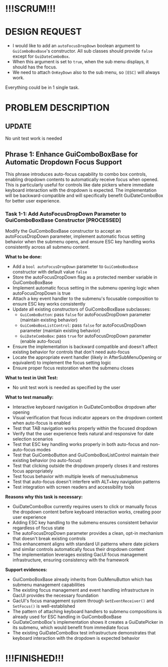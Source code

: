 ﻿# !!!SCRUM!!!

# DESIGN REQUEST

- I would like to add an `autoFocusDropDown` boolean argument to `GuiComboBoxBase`'s constructor. All sub classes should provide `false` except for `GuiDateComboBox`.
- When this argument is set to `true`, when the sub menu displays, it should has the focus.
- We need to attach `OnKeyDown` also to the sub menu, so `[ESC]` will always work.

Everything could be in 1 single task.

# PROBLEM DESCRIPTION

## UPDATE

No unit test work is needed

## Phrase 1: Enhance GuiComboBoxBase for Automatic Dropdown Focus Support

This phrase introduces auto-focus capability to combo box controls, enabling dropdown contents to automatically receive focus when opened. This is particularly useful for controls like date pickers where immediate keyboard interaction with the dropdown is expected. The implementation will be backward-compatible and will specifically benefit GuiDateComboBox for better user experience.

### Task 1-1: Add AutoFocusDropDown Parameter to GuiComboBoxBase Constructor [PROCESSED]

Modify the GuiComboBoxBase constructor to accept an autoFocusDropDown parameter, implement automatic focus setting behavior when the submenu opens, and ensure ESC key handling works consistently across all submenu content.

**What to be done:**
- Add a `bool autoFocusDropDown` parameter to `GuiComboBoxBase` constructor with default value `false`
- Store the autoFocusDropDown flag as a protected member variable in GuiComboBoxBase
- Implement automatic focus setting in the submenu opening logic when autoFocusDropDown is true
- Attach a key event handler to the submenu's focusable composition to ensure ESC key works consistently
- Update all existing constructors of GuiComboBoxBase subclasses:
  - `GuiComboButton`: pass `false` for autoFocusDropDown parameter (maintain existing behavior)
  - `GuiComboBoxListControl`: pass `false` for autoFocusDropDown parameter (maintain existing behavior)
  - `GuiDateComboBox`: pass `true` for autoFocusDropDown parameter (enable auto-focus)
- Ensure the implementation is backward compatible and doesn't affect existing behavior for controls that don't need auto-focus
- Locate the appropriate event handler (likely in AfterSubMenuOpening or equivalent) to implement the focus setting logic
- Ensure proper focus restoration when the submenu closes

**What to test in Unit Test:**
- No unit test work is needed as specified by the user

**What to test manually:**
- Interactive keyboard navigation in GuiDateComboBox dropdown after opening
- Visual verification that focus indicator appears on the dropdown content when auto-focus is enabled
- Test that TAB navigation works properly within the focused dropdown
- Verify that the user experience feels natural and responsive for date selection scenarios
- Test that ESC key handling works properly in both auto-focus and non-auto-focus modes
- Test that GuiComboButton and GuiComboBoxListControl maintain their existing behavior (no auto-focus)
- Test that clicking outside the dropdown properly closes it and restores focus appropriately
- Test focus behavior with multiple levels of menus/submenus
- Test that auto-focus doesn't interfere with ALT+key navigation patterns
- Test integration with screen readers and accessibility tools

**Reasons why this task is necessary:**
- GuiDateComboBox currently requires users to click or manually focus the dropdown content before keyboard interaction works, creating poor user experience
- Adding ESC key handling to the submenu ensures consistent behavior regardless of focus state
- The autoFocusDropDown parameter provides a clean, opt-in mechanism that doesn't break existing controls
- This enhancement aligns with standard UI patterns where date pickers and similar controls automatically focus their dropdown content
- The implementation leverages existing GacUI focus management infrastructure, ensuring consistency with the framework

**Support evidences:**
- GuiComboBoxBase already inherits from GuiMenuButton which has submenu management capabilities
- The existing focus management and event handling infrastructure in GacUI provides the necessary foundation
- GacUI's focus management system through `GetEventReceiver()` and `SetFocus()` is well-established
- The pattern of attaching keyboard handlers to submenu compositions is already used for ESC handling in GuiComboBoxBase
- GuiDateComboBox's implementation shows it creates a GuiDatePicker in its submenu, which would benefit from immediate focus
- The existing GuiDateComboBox test infrastructure demonstrates that keyboard interaction with the dropdown is expected behavior

# !!!FINISHED!!!
